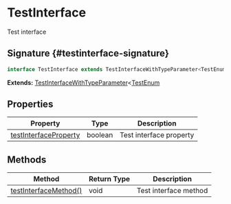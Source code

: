 # TestInterface

Test interface

## Signature {#testinterface-signature}

```typescript
interface TestInterface extends TestInterfaceWithTypeParameter<TestEnum>
```

<b>Extends:</b> [TestInterfaceWithTypeParameter](docs/simple-suite-test/testinterfacewithtypeparameter-interface)<!-- -->&lt;[TestEnum](docs/simple-suite-test/testnamespace-testenum-enum)

## Properties

| Property                                                                                                            | Type    | Description             |
| ------------------------------------------------------------------------------------------------------------------- | ------- | ----------------------- |
| [testInterfaceProperty](docs/simple-suite-test/testnamespace-testinterface-testinterfaceproperty-propertysignature) | boolean | Test interface property |

## Methods

| Method                                                                                                          | Return Type | Description           |
| --------------------------------------------------------------------------------------------------------------- | ----------- | --------------------- |
| [testInterfaceMethod()](docs/simple-suite-test/testnamespace-testinterface-testinterfacemethod-methodsignature) | void        | Test interface method |
